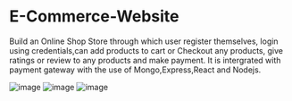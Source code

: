 # E-Commerce-Website

Build an Online Shop Store through which user register themselves, login using credentials,can add products
to cart or Checkout any products, give ratings or review to any products and make payment. It is intergrated
with payment gateway with the use of Mongo,Express,React and Nodejs.

![image](https://user-images.githubusercontent.com/43754676/153381516-eb93e3ca-75b0-45fb-852c-5360670d1ddc.png)
![image](https://user-images.githubusercontent.com/43754676/153381909-26e941f5-4417-467c-93f6-538b315be301.png)
![image](https://user-images.githubusercontent.com/43754676/153381676-636e5bad-5976-4a6c-bfe3-ad82f8096c3a.png)


